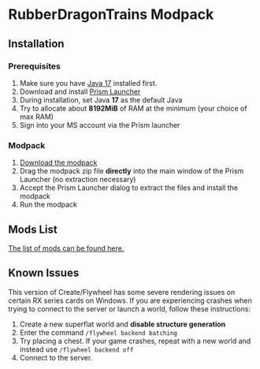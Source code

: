 # RubberDragonTrains Modpack

## Installation

### Prerequisites
1. Make sure you have [Java 17] installed first.
2. Download and install [Prism Launcher]
3. During installation, set Java **17** as the default Java
4. Try to allocate about **8192MiB** of RAM at the minimum (your choice of max RAM)
5. Sign into your MS account via the Prism launcher


[Java 17]: https://aka.ms/download-jdk/microsoft-jdk-17.0.5-windows-x64.msi 
[Prism Launcher]: https://prismlauncher.org/download/

### Modpack
1. [Download the modpack][modpack]
2. Drag the modpack zip file **directly** into the main window of the Prism Launcher (no extraction necessary)
3. Accept the Prism Launcher dialog to extract the files and install the modpack
4. Run the modpack

[Modpack]: https://github.com/HazmatDrone/RubberDragonTrains/archive/refs/tags/v1.1.zip

## Mods List
[The list of mods can be found here.][mods]

[Mods]: https://github.com/HazmatDrone/RubberDragonTrains/tree/master/.minecraft/mods

## Known Issues
This version of Create/Flywheel has some severe rendering issues on certain RX series cards on Windows. If you are experiencing crashes when trying to connect to the server or launch a world, follow these instructions:
1. Create a new superflat world and **disable structure generation**
2. Enter the command `/flywheel backend batching`
3. Try placing a chest. If your game crashes, repeat with a new world and instead use `/flywheel backend off`
4. Connect to the server.
